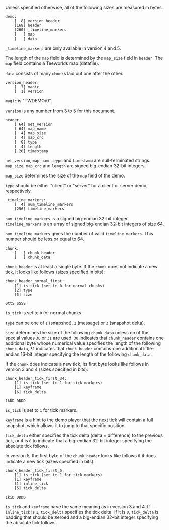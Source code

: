 Unless specified otherwise, all of the following sizes are measured in bytes.

    demo:
        [  8] version_header
        [168] header
        [260] _timeline_markers
        [   ] map
        [   ] data

`_timeline_markers` are only available in version 4 and 5.

The length of the `map` field is determined by the `map_size` field in
`header`. The `map` field contains a Teeworlds map (datafile).

`data` consists of many `chunk`s laid out one after the other.

    version_header:
        [  7] magic
        [  1] version

`magic` is "TWDEMO\0".

`version` is any number from 3 to 5 for this document.

    header:
        [ 64] net_version
        [ 64] map_name
        [  4] map_size
        [  4] map_crc
        [  8] type
        [  4] length
        [ 20] timestamp

`net_version`, `map_name`, `type` and `timestamp` are null-terminated strings.
`map_size`, `map_crc` and `length` are signed big-endian 32-bit integers.

`map_size` determines the size of the `map` field of the demo.

`type` should be either "client" or "server" for a client or server demo,
respectively.

    _timeline_markers:
        [  4] num_timeline_markers
        [256] timeline_markers

`num_timeline_markers` is a signed big-endian 32-bit integer.
`timeline_markers` is an array of signed big-endian 32-bit integers of size 64.

`num_timeline_markers` gives the number of valid `timeline_markers`. This
number should be less or equal to 64.

    chunk:
        [   ] chunk_header
        [   ] chunk_data

`chunk_header` is at least a single byte. If the `chunk` does not indicate a
new tick, it looks like follows (sizes specified in bits):

    chunk_header_normal_first:
        [1] is_tick (set to 0 for normal chunks)
        [2] type
        [5] size

    0ttS SSSS

`is_tick` is set to `0` for normal chunks.

`type` can be one of `1` (snapshot), `2` (message) or `3` (snapshot delta).

`size` determines the size of the following `chunk_data` unless on of the
special values `30` or `31` are used.  `30` indicates that `chunk_header`
contains one additional byte whose numerical value specifies the length of the
following `chunk_data`, `31` indicates that `chunk_header` contains one
additional little-endian 16-bit integer specifying the length of the following
`chunk_data`.

If the `chunk` does indicate a new tick, its first byte looks like follows in
version 3 and 4 (sizes specified in bits):

    chunk_header_tick_first_34:
        [1] is_tick (set to 1 for tick markers)
        [1] keyframe
        [6] tick_delta

    1kDD DDDD

`is_tick` is set to `1` for tick markers.

`keyframe` is a hint to the demo player that the next tick will contain a full
snapshot, which allows it to jump to that specific position.

`tick_delta` either specifies the tick delta (delta = difference) to the
previous tick, or it is `0` to indicate that a big-endian 32-bit integer
specifying the absolute tick follows.

In version 5, the first byte of the `chunk_header` looks like follows if it
does indicate a new tick (sizes specified in bits):

    chunk_header_tick_first_5:
        [1] is_tick (set to 1 for tick markers)
        [1] keyframe
        [1] inline_tick
        [5] tick_delta

    1kiD DDDD

`is_tick` and `keyframe` have the same meaning as in version 3 and 4. If
`inline_tick` is `1`, `tick_delta` specifies the tick delta. If it is `0`,
`tick_delta` is padding that should be zeroed and a big-endian 32-bit integer
specifying the absolute tick follows.
